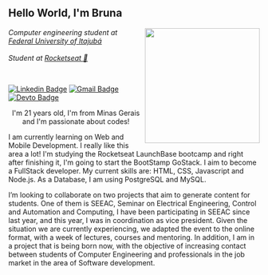 ## Hello World, I'm Bruna
<img align='right' src="https://media.giphy.com/media/dxODB9UE879RDqAh3o/giphy.gif" width="230">

<p><em>Computer engineering student at <a href="http://www.unb.br">Federal University of Itajubá</a><br><br>Student at <a href="https://rocketseat.com.br/">Rocketseat 🚀</a>
</em></p><br>

[![Linkedin Badge](https://img.shields.io/badge/-brunalima-6633cc?style=flat-square&logo=Linkedin&logoColor=white&link=https://www.linkedin.com/in/brunalimadev/)](https://www.linkedin.com/in/brunalimadev/) 
[![Gmail Badge](https://img.shields.io/badge/-brunalimadev@gmail.com-6633cc?style=flat-square&logo=Gmail&logoColor=white&link=mailto:brunalimadev@gmail.com)](mailto:brunalimadev@gmail.com)
[![Devto Badge](https://img.shields.io/badge/-brunalima-6633cc?style=flat-square&logo=Dev.to&logoColor=white&link=https://dev.to/brufurtado)](https://dev.to/brufurtado)

<p style="text-align:center">I'm 21 years old, I'm from Minas Gerais and I'm passionate about codes!</p>

I am currently learning on Web and Mobile Development. I really like this area a lot! I'm studying the Rocketseat LaunchBase bootcamp and right after finishing it, I'm going to start the BootStamp GoStack. I aim to become a FullStack developer. My current skills are: HTML, CSS, Javascript and Node.js. As a Database, I am using PostgreSQL and MySQL.

I’m looking to collaborate on two projects that aim to generate content for students. One of them is SEEAC, Seminar on Electrical Engineering, Control and Automation and Computing, I have been participating in SEEAC since last year, and this year, I was in coordination as vice president. Given the situation we are currently experiencing, we adapted the event to the online format, with a week of lectures, courses and mentoring. In addition, I am in a project that is being born now, with the objective of increasing contact between students of Computer Engineering and professionals in the job market in the area of Software development.
